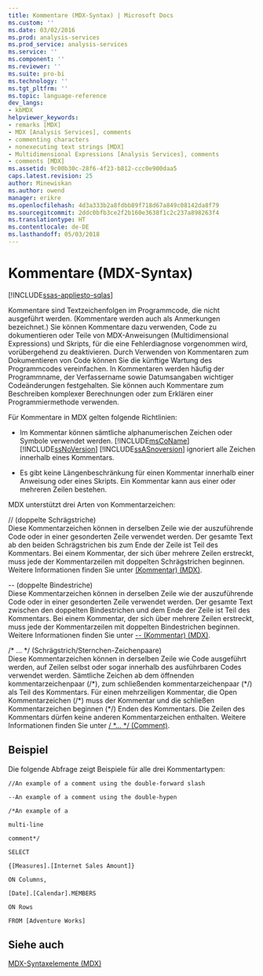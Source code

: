 ```yaml
---
title: Kommentare (MDX-Syntax) | Microsoft Docs
ms.custom: ''
ms.date: 03/02/2016
ms.prod: analysis-services
ms.prod_service: analysis-services
ms.service: ''
ms.component: ''
ms.reviewer: ''
ms.suite: pro-bi
ms.technology: ''
ms.tgt_pltfrm: ''
ms.topic: language-reference
dev_langs:
- kbMDX
helpviewer_keywords:
- remarks [MDX]
- MDX [Analysis Services], comments
- commenting characters
- nonexecuting text strings [MDX]
- Multidimensional Expressions [Analysis Services], comments
- comments [MDX]
ms.assetid: 9c00b30c-28f6-4f23-b812-ccc0e900daa5
caps.latest.revision: 25
author: Minewiskan
ms.author: owend
manager: erikre
ms.openlocfilehash: 4d3a333b2a8fdbb89f718d67a849c08142da8f79
ms.sourcegitcommit: 2ddc0bfb3ce2f2b160e3638f1c2c237a898263f4
ms.translationtype: HT
ms.contentlocale: de-DE
ms.lasthandoff: 05/03/2018
---
```

# <a name="comments-mdx-syntax"></a>Kommentare (MDX-Syntax)
[!INCLUDE[ssas-appliesto-sqlas](../includes/ssas-appliesto-sqlas.md)]

  Kommentare sind Textzeichenfolgen im Programmcode, die nicht ausgeführt werden. (Kommentare werden auch als Anmerkungen bezeichnet.) Sie können Kommentare dazu verwenden, Code zu dokumentieren oder Teile von MDX-Anweisungen (Multidimensional Expressions) und Skripts, für die eine Fehlerdiagnose vorgenommen wird, vorübergehend zu deaktivieren. Durch Verwenden von Kommentaren zum Dokumentieren von Code können Sie die künftige Wartung des Programmcodes vereinfachen. In Kommentaren werden häufig der Programmname, der Verfassername sowie Datumsangaben wichtiger Codeänderungen festgehalten. Sie können auch Kommentare zum Beschreiben komplexer Berechnungen oder zum Erklären einer Programmiermethode verwenden.  
  
 Für Kommentare in MDX gelten folgende Richtlinien:  
  
-   Im Kommentar können sämtliche alphanumerischen Zeichen oder Symbole verwendet werden. [!INCLUDE[msCoName](../includes/msconame-md.md)] [!INCLUDE[ssNoVersion](../includes/ssnoversion-md.md)] [!INCLUDE[ssASnoversion](../includes/ssasnoversion-md.md)] ignoriert alle Zeichen innerhalb eines Kommentars.  
  
-   Es gibt keine Längenbeschränkung für einen Kommentar innerhalb einer Anweisung oder eines Skripts. Ein Kommentar kann aus einer oder mehreren Zeilen bestehen.  
  
 MDX unterstützt drei Arten von Kommentarzeichen:  
  
 // (doppelte Schrägstriche)  
 Diese Kommentarzeichen können in derselben Zeile wie der auszuführende Code oder in einer gesonderten Zeile verwendet werden. Der gesamte Text ab den beiden Schrägstrichen bis zum Ende der Zeile ist Teil des Kommentars. Bei einem Kommentar, der sich über mehrere Zeilen erstreckt, muss jede der Kommentarzeilen mit doppelten Schrägstrichen beginnen. Weitere Informationen finden Sie unter [ &#40;Kommentar&#41; &#40;MDX&#41;](../mdx/comment-mdx-double-slash.md).  
  
 -- (doppelte Bindestriche)  
 Diese Kommentarzeichen können in derselben Zeile wie der auszuführende Code oder in einer gesonderten Zeile verwendet werden. Der gesamte Text zwischen den doppelten Bindestrichen und dem Ende der Zeile ist Teil des Kommentars. Bei einem Kommentar, der sich über mehrere Zeilen erstreckt, muss jede der Kommentarzeilen mit doppelten Bindestrichen beginnen. Weitere Informationen finden Sie unter [-- &#40;Kommentar&#41; &#40;MDX&#41;](../mdx/comment-mdx-operator-reference.md).  
  
 /* ... \*/ (Schrägstrich/Sternchen-Zeichenpaare)  
 Diese Kommentarzeichen können in derselben Zeile wie Code ausgeführt werden, auf Zeilen selbst oder sogar innerhalb des ausführbaren Codes verwendet werden. Sämtliche Zeichen ab dem öffnenden kommentarzeichenpaar (/\*), zum schließenden kommentarzeichenpaar (\*/) als Teil des Kommentars. Für einen mehrzeiligen Kommentar, die Open Kommentarzeichen (/\*) muss der Kommentar und die schließen Kommentarzeichen beginnen (\*/) Enden des Kommentars. Die Zeilen des Kommentars dürfen keine anderen Kommentarzeichen enthalten. Weitere Informationen finden Sie unter [/ *... \*/ (Comment)](../mdx/comment-mdx.md).  
  
## <a name="example"></a>Beispiel  
 Die folgende Abfrage zeigt Beispiele für alle drei Kommentartypen:  
  
 `//An example of a comment using the double-forward slash`  
  
 `--An example of a comment using the double-hypen`  
  
 `/*An example of a`  
  
 `multi-line`  
  
 `comment*/`  
  
 `SELECT`  
  
 `{[Measures].[Internet Sales Amount]}`  
  
 `ON Columns,`  
  
 `[Date].[Calendar].MEMBERS`  
  
 `ON Rows`  
  
 `FROM [Adventure Works]`  
  
## <a name="see-also"></a>Siehe auch  
 [MDX-Syntaxelemente &#40;MDX&#41;](../mdx/mdx-syntax-elements-mdx.md)  
  
  
